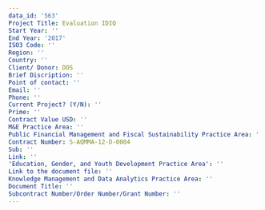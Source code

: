 ```yaml
---
data_id: '563'
Project Title: Evaluation IDIQ
Start Year: ''
End Year: '2017'
ISO3 Code: ''
Region: ''
Country: ''
Client/ Donor: DOS
Brief Discription: ''
Point of contact: ''
Email: ''
Phone: ''
Current Project? (Y/N): ''
Prime: ''
Contract Value USD: ''
M&E Practice Area: ''
Public Financial Management and Fiscal Sustainability Practice Area: ''
Contract Number: S-AQMMA-12-D-0084
Sub: ''
Link: ''
'Education, Gender, and Youth Development Practice Area': ''
Link to the document file: ''
Knowledge Management and Data Analytics Practice Area: ''
Document Title: ''
Subcontract Number/Order Number/Grant Number: ''
---
```


